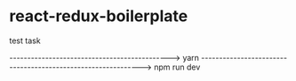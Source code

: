 # react-redux-boilerplate

test task

---------------------------------------------> yarn
-------------------------------------------------------------> npm run dev
